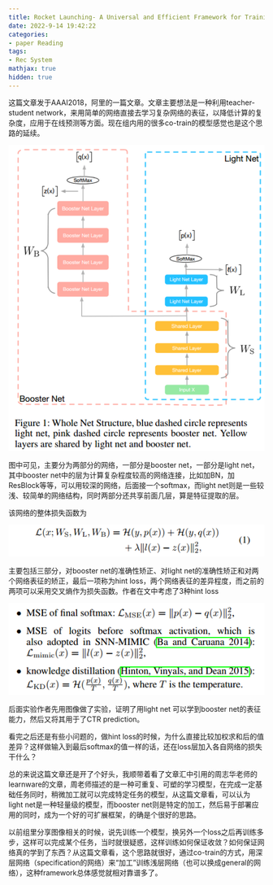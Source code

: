 ```yaml
---
title: Rocket Launching- A Universal and Efficient Framework for Training Well-performing Light Net
date: 2022-9-14 19:42:22
categories:
- paper Reading
tags:
- Rec System
mathjax: true
hidden: true
---
```


这篇文章发于AAAI2018，阿里的一篇文章。文章主要想法是一种利用teacher-student network，来用简单的网络直接去学习复杂网络的表征，以降低计算的复杂度，应用于在线预测等方面。现在组内用的很多co-train的模型感觉也是这个思路的延续。<!-- more -->

![1](0914/1.png)



图中可见，主要分为两部分的网络，一部分是booster net，一部分是light net，其中booster net中的层为计算复杂程度较高的网络连接，比如加BN，加ResBlock等等，可以用较深的网络，后面接一个softmax，而light net则是一些较浅、较简单的网络结构，同时两部分还共享前面几层，算是特征提取的层。

该网络的整体损失函数为

![2](0914/2.png)

主要包括三部分，对booster net的准确性矫正、对light net的准确性矫正和对两个网络表征的矫正，最后一项称为hint loss，两个网络表征的差异程度，而之前的两项可以采用交叉熵作为损失函数。作者在文中考虑了3种hint loss

![3](0914/3.png)

后面实验作者先用图像做了实验，证明了用light net 可以学到booster net的表征能力，然后又将其用于了CTR prediction。

看完之后还是有些小问题的，做hint loss的时候，为什么直接比较加权求和后的值差异？这样做输入到最后softmax的值一样的话，还在loss层加入各自网络的损失干什么？

总的来说这篇文章还是开了个好头，我顺带着看了文章汇中引用的周志华老师的learnware的文章，周老师描述的是一种可重复、可塑的学习模型，在完成一定基础任务同时，稍微加工就可以完成特定任务的模型，从这篇文章看，可以认为light net是一种轻量级的模型，而booster net则是特定的加工，然后易于部署应用的同时，成为一个好的可扩展框架，的确是个很好的思路。

以前组里分享图像相关的时候，说先训练一个模型，换另外一个loss之后再训练多步，这样可以完成某个任务，当时就很疑惑，这样训练如何保证收敛？如何保证网络真的学到了东西？从这篇文章看，这个思路就很好，通过co-train的方式，用深层网络（specification的网络）来“加工”训练浅层网络（也可以换成general的网络），这种framework总体感觉就相对靠谱多了。

